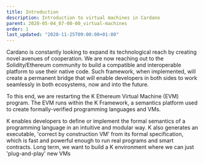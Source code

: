 ```yaml
---
title: Introduction
description: Introduction to virtual machines in Cardano
parent: 2020-05-04_07-00-00_virtual-machines
order: 1
last_updated: "2020-11-25T09:00:00+01:00"
---
```

Cardano is constantly looking to expand its technological reach by creating novel avenues of cooperation. We are now reaching out to the Solidity/Ethereum community to build a compatible and interoperable platform to use their native code. Such framework, when implemented, will create a permanent bridge that will enable developers in both sides to work seamlessly in both ecosystems, now and into the future.

To this end, we are restarting the K Ethereum Virtual Machine (EVM) program. The EVM runs within the K Framework, a semantics platform used to create formally-verified programming languages and VMs.

K enables developers to define or implement the formal semantics of a programming language in an intuitive and modular way. K also generates an executable, 'correct by construction VM' from its formal specification, which is fast and powerful enough to run real programs and smart contracts. Long term, we want to build a K environment where we can just 'plug-and-play' new VMs
